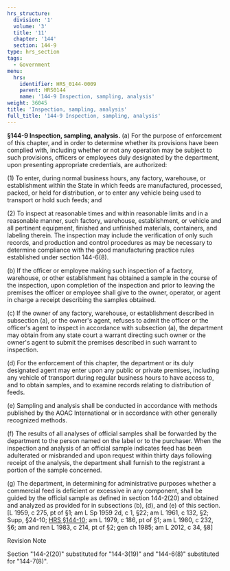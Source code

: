 ```yaml
---
hrs_structure:
  division: '1'
  volume: '3'
  title: '11'
  chapter: '144'
  section: 144-9
type: hrs_section
tags:
  - Government
menu:
  hrs:
    identifier: HRS_0144-0009
    parent: HRS0144
    name: '144-9 Inspection, sampling, analysis'
weight: 36045
title: 'Inspection, sampling, analysis'
full_title: '144-9 Inspection, sampling, analysis'
---
```

**§144-9 Inspection, sampling, analysis.** (a) For the purpose of enforcement of this chapter, and in order to determine whether its provisions have been complied with, including whether or not any operation may be subject to such provisions, officers or employees duly designated by the department, upon presenting appropriate credentials, are authorized:

(1) To enter, during normal business hours, any factory, warehouse, or establishment within the State in which feeds are manufactured, processed, packed, or held for distribution, or to enter any vehicle being used to transport or hold such feeds; and

(2) To inspect at reasonable times and within reasonable limits and in a reasonable manner, such factory, warehouse, establishment, or vehicle and all pertinent equipment, finished and unfinished materials, containers, and labeling therein. The inspection may include the verification of only such records, and production and control procedures as may be necessary to determine compliance with the good manufacturing practice rules established under section 144-6(8).

(b) If the officer or employee making such inspection of a factory, warehouse, or other establishment has obtained a sample in the course of the inspection, upon completion of the inspection and prior to leaving the premises the officer or employee shall give to the owner, operator, or agent in charge a receipt describing the samples obtained.

(c) If the owner of any factory, warehouse, or establishment described in subsection (a), or the owner's agent, refuses to admit the officer or the officer's agent to inspect in accordance with subsection (a), the department may obtain from any state court a warrant directing such owner or the owner's agent to submit the premises described in such warrant to inspection.

(d) For the enforcement of this chapter, the department or its duly designated agent may enter upon any public or private premises, including any vehicle of transport during regular business hours to have access to, and to obtain samples, and to examine records relating to distribution of feeds.

(e) Sampling and analysis shall be conducted in accordance with methods published by the AOAC International or in accordance with other generally recognized methods.

(f) The results of all analyses of official samples shall be forwarded by the department to the person named on the label or to the purchaser. When the inspection and analysis of an official sample indicates feed has been adulterated or misbranded and upon request within thirty days following receipt of the analysis, the department shall furnish to the registrant a portion of the sample concerned.

(g) The department, in determining for administrative purposes whether a commercial feed is deficient or excessive in any component, shall be guided by the official sample as defined in section 144-2(20) and obtained and analyzed as provided for in subsections (b), (d), and (e) of this section. [L 1959, c 275, pt of §1; am L Sp 1959 2d, c 1, §22; am L 1961, c 132, §2; Supp, §24-10; [HRS §144-10](/title-11/chapter-144/section-144-10/); am L 1979, c 186, pt of §1; am L 1980, c 232, §6; am and ren L 1983, c 214, pt of §2; gen ch 1985; am L 2012, c 34, §8]

Revision Note

Section "144-2(20)" substituted for "144-3(19)" and "144-6(8)" substituted for "144-7(8)".